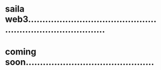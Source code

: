 # saila web3................................................................................
# coming soon.............................................
